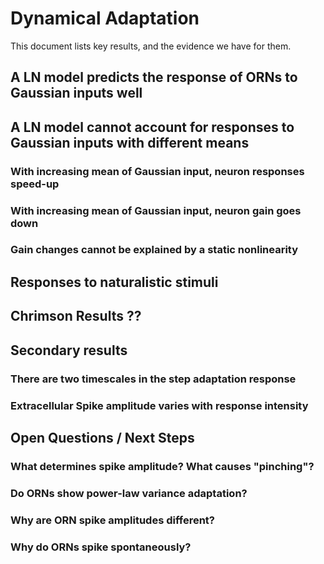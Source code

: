# Dynamical Adaptation

This document lists key results, and the evidence we have for them. 

## A LN model predicts the response of ORNs to Gaussian inputs well

## A LN model cannot account for responses to Gaussian inputs with different means

### With increasing mean of Gaussian input, neuron responses speed-up

### With increasing mean of Gaussian input, neuron gain goes down

### Gain changes cannot be explained by a static nonlinearity 

## Responses to naturalistic stimuli 


## Chrimson Results ??




## Secondary results

### There are two timescales in the step adaptation response

### Extracellular Spike amplitude varies with response intensity 

## Open Questions / Next Steps

### What determines spike amplitude? What causes "pinching"?

### Do ORNs show power-law variance adaptation? 

### Why are ORN spike amplitudes different? 

### Why do ORNs spike spontaneously? 